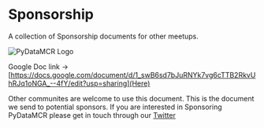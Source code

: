 # Sponsorship
A collection of Sponsorship documents for other meetups.

![PyDataMCR Logo](https://pbs.twimg.com/profile_images/1168837415718608897/6MyxeCzP_400x400.jpg)

Google Doc link -> [https://docs.google.com/document/d/1_swB6sd7bJuRNYk7vg6cTTB2RkvUhRJq1oNGA_--4fY/edit?usp=sharing](Here)

Other communites are welcome to use this document. This is the document we send to potential sponsors. If you are interested in Sponsoring PyDataMCR please get in touch through our [Twitter](https://twitter.com/PyDataMCR)

